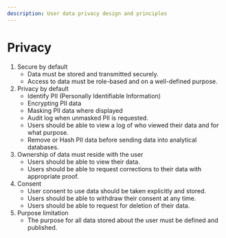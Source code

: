 ```yaml
---
description: User data privacy design and principles
---
```


# Privacy

1. Secure by default
   * Data must be stored and transmitted securely.
   * Access to data must be role-based and on a well-defined purpose.
2. Privacy by default
   * Identify PII (Personally Identifiable Information)
   * Encrypting PII data
   * Masking PII data where displayed
   * Audit log when unmasked PII is requested.
   * Users should be able to view a log of who viewed their data and for what purpose.
   * Remove or Hash PII data before sending data into analytical databases.
3. Ownership of data must reside with the user
   * Users should be able to view their data.
   * Users should be able to request corrections to their data with appropriate proof.
4. Consent
   * User consent to use data should be taken explicitly and stored.
   * Users should be able to withdraw their consent at any time.
   * Users should be able to request for deletion of their data.
5. Purpose limitation
   * The purpose for all data stored about the user must be defined and published.
